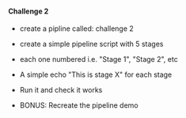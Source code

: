 #### Challenge 2

* create a pipline called: challenge 2

* create a simple pipeline script with 5 stages

- each one numbered i.e. "Stage 1", "Stage 2", etc

- A simple echo "This is stage X" for each stage

* Run it and check it works

* BONUS: Recreate the pipeline demo 